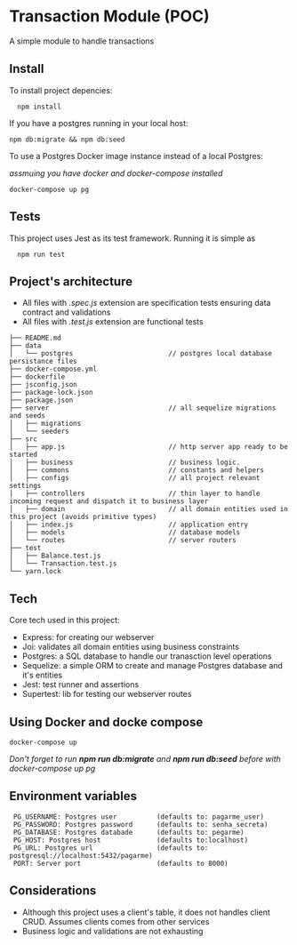 # Transaction Module (POC)

A simple module to handle transactions

## Install

To install project depencies:
````
  npm install
````

If you have a postgres running in your local host:
````
npm db:migrate && npm db:seed
````

To use a Postgres Docker image instance instead of a local Postgres:

*assmuing you have docker and docker-compose installed*
````
docker-compose up pg
````

## Tests

This project uses Jest as its test framework. Running it is simple as
`````
  npm run test
`````

## Project's architecture

* All files with *.spec.js* extension are specification tests ensuring data contract and validations
* All files with *.test.js* extension are functional tests

````
├── README.md
├── data
│   └── postgres                        // postgres local database persistance files
├── docker-compose.yml
├── dockerfile
├── jsconfig.json
├── package-lock.json
├── package.json
├── server                              // all sequelize migrations and seeds
│   ├── migrations
│   └── seeders
├── src                                
│   ├── app.js                          // http server app ready to be started
│   ├── business                        // business logic.
│   ├── commons                         // constants and helpers
│   ├── configs                         // all project relevant settings
│   ├── controllers                     // thin layer to handle incoming request and dispatch it to business layer
│   ├── domain                          // all domain entities used in this project (avoids primitive types)
│   ├── index.js                        // application entry
│   ├── models                          // database models
│   └── routes                          // server routers
├── test                                  
│   ├── Balance.test.js
│   └── Transaction.test.js
└── yarn.lock
````
## Tech

Core tech used in this project: 

* Express: for creating our webserver
* Joi: validates all domain entities using business constraints
* Postgres: a SQL database to handle our tranasction level operations 
* Sequelize: a simple ORM to create and manage Postgres database and it's entities
* Jest: test runner and assertions
* Supertest: lib for testing our webserver routes

## Using Docker and docke compose

````
docker-compose up
````

*Don't forget to run **npm run db:migrate** and **npm run db:seed** before with docker-compose up pg*


## Environment variables

````
 PG_USERNAME: Postgres user          (defaults to: pagarme_user)
 PG_PASSWORD: Postgres password      (defaults to: senha_secreta)
 PG_DATABASE: Postgres databade      (defaults to: pegarme)
 PG_HOST: Postgres host              (defaults to:localhost)
 PG_URL: Postgres url                (defaults to: postgresql://localhost:5432/pagarme)
 PORT: Server port                   (defaults to 8000)
````   


## Considerations

* Although this project uses a client's table, it does not handles client CRUD. Assumes clients comes from other services
* Business logic and validations are not exhausting

